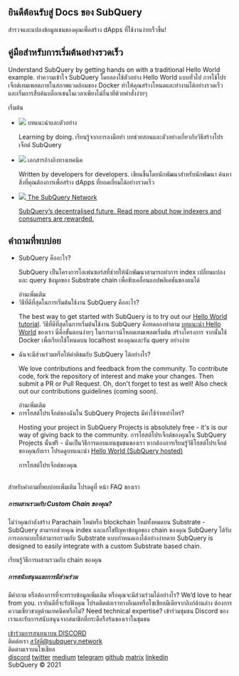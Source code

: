 <link rel="stylesheet" href="/assets/style/welcome.css" as="style" />
<div class="top2Sections">
  <section class="welcomeWords">
    <div class="main">
      <div>
        <h2 class="welcomeTitle">ยินดีต้อนรับสู่ <span>Docs</span> ของ SubQuery</h2>
        <p>สำรวจและแปลงข้อมูลเชนของคุณเพื่อสร้าง dApps ที่ใช้งานง่ายเร็วขึ้น!</p>
      </div>
    </div>
  </section>
  <section class="startSection main">
    <div>
      <h2 class="title"><span>คู่มือ</span>สำหรับการเริ่มต้นอย่างรวดเร็ว</h2>
      <p>Understand SubQuery by getting hands on with a traditional Hello World example. ทำความเข้าใจ SubQuery โดยลองใช้ตัวอย่าง Hello World แบบทั่วไป การใช้โปรเจ็กต์เทมเพลตภายในสภาพแวดล้อมของ Docker ทำให้คุณสร้างโหนดและทำงานได้อย่างรวดเร็ว และเริ่มการสืบค้นบล็อกเชนในเวลาเพียงไม่กี่นาทีด้วยคำสั่งง่ายๆ
      </p>
      <span class="button">
        <router-link :to="{path: '/quickstart/helloworld-localhost/'}">
          <span>เริ่มต้น</span>
        </router-link>
      </span>
    </div>
  </section>
</div>
<div class="main">
  <div>
    <ul class="list">
      <li>
        <router-link :to="{path: '/tutorials_examples/introduction/'}">
          <div>
            <img src="/assets/img/tutorialsIcon.svg" />
            <span>บทแนะนำและตัวอย่าง</span>
            <p>Learning by doing. เรียนรู้จากการลงมือทำ บทช่วยสอนและตัวอย่างเกี่ยวกับวิธีสร้างโปรเจ็กต์ SubQuery</p>
          </div>
        </router-link>
      </li>
      <li>
        <router-link :to="{path: '/create/introduction/'}">
          <div>
            <img src="/assets/img/docsIcon.svg" />
            <span>เอกสารอ้างอิงทางเทคนิค</span>
            <p>Written by developers for developers. เขียนขึ้นโดยนักพัฒนาสำหรับนักพัฒนา ค้นหาสิ่งที่คุณต้องการเพื่อสร้าง dApps ที่ยอดเยี่ยมได้อย่างรวดเร็ว</p>
          </div>
        </router-link>
      </li>
      <li>
        <a href="https://static.subquery.network/whitepaper.pdf" target="_blank">
          <div>
            <img src="/assets/img/networkIcon.svg" />
            <span>The SubQuery Network</span>
            <p>SubQuery’s decentralised future. Read more about how indexers and consumers are rewarded.</p>
          </div>
        </a>
      </li>
    </ul>
  </div>
</div>
<section class="faqSection main">
  <div>
    <h2 class="title">คำถามที่พบบ่อย</h2>
    <ul class="faqList">
      <li>
        <div class="title">SubQuery คืออะไร?</div>
        <div class="content">
          <p>SubQuery เป็นโครงการโอเพ่นซอร์สที่ช่วยให้นักพัฒนาสามารถทำการ index เปลี่ยนแปลง และ query ข้อมูลของ Substrate chain เพื่อขับเคลื่อนแอปพลิเคชันของตนได้</p>
          <span class="more">
            <router-link :to="{path: '/faqs/faqs/#what-is-subquery'}">อ่านเพิ่มเติม</router-link>
          </span>
        </div>
      </li>
      <li>
        <div class="title">วิธีที่ดีที่สุดในการเริ่มต้นใช้งาน SubQuery คืออะไร?</div>
        <div class="content">
          <p>The best way to get started with SubQuery is to try out our <a href="/quickstart/helloworld-localhost/">Hello World tutorial</a>. วิธีที่ดีที่สุดในการเริ่มต้นใช้งาน SubQuery คือทดลองทำตาม <a href="/quickstart/helloworld-localhost/">บทแนะนำ Hello World</a> ของเรา นี่คือขั้นตอนง่ายๆ ในการดาวน์โหลดเทมเพลตเริ่มต้น สร้างโครงการ จากนั้นใช้ Docker เพื่อเรียกใช้โหนดบน localhost ของคุณและรัน query อย่างง่าย </p>
        </div>
      </li>
      <li>
        <div class="title">ฉันจะมีส่วนร่วมหรือให้คำติชมกับ SubQuery ได้อย่างไร?</div>
        <div class="content">
          <p>We love contributions and feedback from the community. To contribute code, fork the repository of interest and make your changes. Then submit a PR or Pull Request. Oh, don't forget to test as well! Also check out our contributions guidelines (coming soon). </p>
          <span class="more">
            <router-link :to="{path: '/faqs/faqs/#what-is-the-best-way-to-get-started-with-subquery'}">อ่านเพิ่มเติม</router-link>
          </span>
        </div>
      </li>
      <li>
        <div class="title">การโฮสต์โปรเจ็กต์ของฉันใน SubQuery Projects มีค่าใช้จ่ายเท่าไหร่?</div>
        <div class="content">
          <p>Hosting your project in SubQuery Projects is absolutely free - it's is our way of giving back to the community. การโฮสต์โปรเจ็กต์ของคุณใน SubQuery Projects นั้นฟรี - นั่นเป็นวิธีการตอบแทนชุมชนของเรา หากต้องการเรียนรู้วิธีโฮสต์โปรเจ็กต์ของคุณกับเรา โปรดดูบทแนะนำ <a href="/quickstart/helloworld-hosted/">Hello World (SubQuery hosted)</a></p>
          <span class="more">
            <router-link :to="{path: '/publish/publish/'}">การโฮสต์โปรเจ็กต์ของคุณ</router-link>
          </span>
        </div>
      </li>
    </ul><br>
    สำหรับคำถามที่พบบ่อยเพิ่มเติม โปรดดูที่ <router-link :to="{path: '/faqs/faqs/'}">หน้า FAQ</router-link> ของเรา    
  </div>
</section>
<section class="main">
  <div>
    <div class="lastIntroduce lastIntroduce_1">
        <h5>การผสานรวมกับ Custom Chain ของคุณ?</h5>
        <p>ไม่ว่าคุณกำลังสร้าง Parachain ใหม่หรือ blockchain ใหม่ทั้งหมดบน Substrate - SubQuery สามารถช่วยคุณ index และแก้ไขปัญหาข้อมูลของ chain ของคุณ SubQuery ได้รับการออกแบบให้สามารถรวมกับ Substrate แบบกำหนดเองได้อย่างง่ายดาย SubQuery is designed to easily integrate with a custom Substrate based chain.</p>
        <span class="more">
          <router-link :to="{path: '/create/mapping/#custom-substrate-chains'}">เรียนรู้วิธีการผสานรวมกับ chain ของคุณ</router-link>
        </span>
    </div>
    <div class="lastIntroduce lastIntroduce_2">
        <h5>การสนับสนุนและการมีส่วนร่วม</h5>
        <p>มีคำถาม หรือต้องการที่จะทราบข้อมูลเพิ่มเติม หรือคุณจะมีส่วนร่วมได้อย่างไร? We’d love to hear from you. เรายินดีที่จะรับฟังคุณ โปรดติดต่อเราทางอีเมลหรือโซเชียลมีเดียจากลิงก์ด้านล่าง ต้องการความเชี่ยวชาญด้านเทคนิคหรือไม่? Need technical expertise? เข้าร่วมชุมชน Discord ของเราและรับการสนับสนุนจากสมาชิกที่กระตือรือร้นของเราในชุมชน </p>
        <a class="more" target="_blank" href="https://discord.com/invite/78zg8aBSMG">เข้าร่วมการสนทนาบน DISCORD</a>
    </div>
    </div>
</section>
<section class="main connectSection">
  <div class="email">
    <span>ติดต่อเรา</span>
    <a href="mailto:hello@subquery.network">สวัสดี@subquery.network</a>
  </div>
  <div>
    <div>ติดตามเราบนโซเชียล</div>
    <div class="connectWay">
      <a href="https://discord.com/invite/78zg8aBSMG" target="_blank" class="connectDiscord">discord</a>
      <a href="https://twitter.com/subquerynetwork" target="_blank" class="connectTwitter">twitter</a>
      <a href="https://medium.com/@subquery" target="_blank" class="connectMedium">medium</a>
      <a href="https://t.me/subquerynetwork" target="_blank" class="connectTelegram">telegram</a>
      <a href="https://github.com/OnFinality-io/subql" target="_blank" class="connectGithub">github</a>
      <a href="https://matrix.to/#/#subquery:matrix.org" target="_blank" class="connectMatrix">matrix</a>
      <a href="https://www.linkedin.com/company/subquery" target="_blank" class="connectLinkedin">linkedin</a>
    </div>
  </div>
</section>
</div> </div>
<div class="footer">
  <div class="main"><div>SubQuery © 2021</div></div>
</div>
<script charset="utf-8" src="/assets/js/welcome.js"></script>

